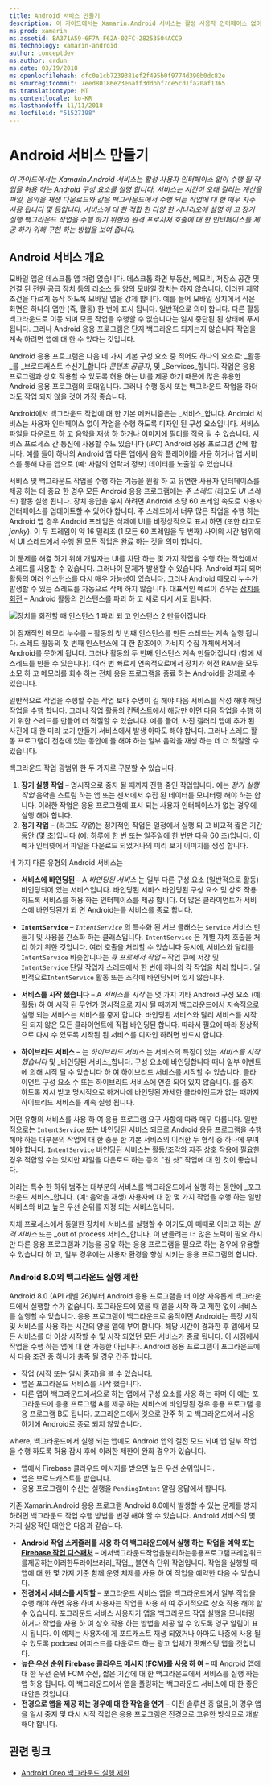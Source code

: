 ```yaml
---
title: Android 서비스 만들기
description: 이 가이드에서는 Xamarin.Android 서비스는 활성 사용자 인터페이스 없이 수행 될 작업을 허용 하는 Android 구성 요소를 설명 합니다. 서비스는 시간이 오래 걸리는 계산을 파일, 음악을 재생 다운로드와 같은 백그라운드에서 수행 되는 작업에 대 한 매우 자주 사용 됩니다 및 등입니다. 서비스에 대 한 적합 한 다양 한 시나리오에 설명 하 고 장기 실행 백그라운드 작업을 수행 하기 위한와 원격 프로시저 호출에 대 한 인터페이스를 제공 하기 위해 구현 하는 방법을 보여 줍니다.
ms.prod: xamarin
ms.assetid: BA371A59-6F7A-F62A-02FC-28253504ACC9
ms.technology: xamarin-android
author: conceptdev
ms.author: crdun
ms.date: 03/19/2018
ms.openlocfilehash: dfc0e1cb7239381ef2f495b0f9774d390b0dc82e
ms.sourcegitcommit: 7eed80186e23e6aff3ddbbf7ce5cd1fa20af1365
ms.translationtype: MT
ms.contentlocale: ko-KR
ms.lasthandoff: 11/11/2018
ms.locfileid: "51527198"
---
```

# <a name="creating-android-services"></a>Android 서비스 만들기

_이 가이드에서는 Xamarin.Android 서비스는 활성 사용자 인터페이스 없이 수행 될 작업을 허용 하는 Android 구성 요소를 설명 합니다. 서비스는 시간이 오래 걸리는 계산을 파일, 음악을 재생 다운로드와 같은 백그라운드에서 수행 되는 작업에 대 한 매우 자주 사용 됩니다 및 등입니다. 서비스에 대 한 적합 한 다양 한 시나리오에 설명 하 고 장기 실행 백그라운드 작업을 수행 하기 위한와 원격 프로시저 호출에 대 한 인터페이스를 제공 하기 위해 구현 하는 방법을 보여 줍니다._

## <a name="android-services-overview"></a>Android 서비스 개요

모바일 앱은 데스크톱 앱 처럼 없습니다. 데스크톱 화면 부동산, 메모리, 저장소 공간 및 연결 된 전원 공급 장치 등의 리소스 들 양의 모바일 장치는 하지 않습니다. 이러한 제약 조건을 다르게 동작 하도록 모바일 앱을 강제 합니다. 예를 들어 모바일 장치에서 작은 화면은 하나의 앱만 (즉, 활동) 한 번에 표시 됩니다. 일반적으로 의미 합니다. 다른 활동 백그라운드로 이동 되며 모든 작업을 수행할 수 없습니다는 일시 중단된 된 상태에 푸시됩니다. 그러나 Android 응용 프로그램은 단지 백그라운드 되지는지 않습니다 작업을 계속 하려면 앱에 대 한 수 있다는 것입니다. 

Android 응용 프로그램은 다음 네 가지 기본 구성 요소 중 적어도 하나의 요소로: _활동_를 _브로드캐스트 수신기_합니다 _콘텐츠 공급자_, 및 _Services_합니다. 작업은 응용 프로그램과 상호 작용할 수 있도록 허용 하는 UI를 제공 하기 때문에 많은 유용한 Android 응용 프로그램의 토대입니다. 그러나 수행 동시 또는 백그라운드 작업을 하더라도 작업 되지 않을 것이 가장 좋습니다.
 
Android에서 백그라운드 작업에 대 한 기본 메커니즘은는 _서비스_합니다. Android 서비스는 사용자 인터페이스 없이 작업을 수행 하도록 디자인 된 구성 요소입니다. 서비스 파일을 다운로드 하 고 음악을 재생 하 하거나 이미지에 필터를 적용 될 수 있습니다. 서비스 프로세스 간 통신에 사용할 수도 있습니다 (_IPC_) Android 응용 프로그램 간에 합니다. 예를 들어 하나의 Android 앱 다른 앱에서 음악 플레이어를 사용 하거나 앱 서비스를 통해 다른 앱으로 (예: 사람의 연락처 정보) 데이터를 노출할 수 있습니다. 

서비스 및 백그라운드 작업을 수행 하는 기능을 원활 하 고 유연한 사용자 인터페이스를 제공 하는 데 중요 한 경우 모든 Android 응용 프로그램에는 _주 스레드_ (라고도 _UI 스레드_) 활동 실행 됩니다. 장치 응답을 유지 하려면 Android 초당 60 프레임 속도로 사용자 인터페이스를 업데이트할 수 있어야 합니다. 주 스레드에서 너무 많은 작업을 수행 하는 Android 앱 경우 Android 프레임은 삭제에 UI를 비정상적으로 표시 하면 (또한 라고도 _janky_). 이 두 프레임이 약 16 밀리초 (1 모든 60 프레임을 두 번째) 사이의 시간 범위에서 UI 스레드에서 수행 된 모든 작업은 완료 하는 것을 의미 합니다. 

이 문제를 해결 하기 위해 개발자는 UI를 차단 하는 몇 가지 작업을 수행 하는 작업에서 스레드를 사용할 수 있습니다. 그러나이 문제가 발생할 수 있습니다. Android 파괴 되며 활동의 여러 인스턴스를 다시 매우 가능성이 있습니다. 그러나 Android 메모리 누수가 발생할 수 있는 스레드를 자동으로 삭제 하지 않습니다. 대표적인 예로이 경우는 [장치를 회전](~/android/app-fundamentals/handling-rotation.md) &ndash; Android 활동의 인스턴스를 파괴 하 고 새로 다시 시도 됩니다:

![장치를 회전할 때 인스턴스 1 파괴 되 고 인스턴스 2 만들어집니다.](images/image-01.png)

이 잠재적인 메모리 누수를 &ndash; 활동의 첫 번째 인스턴스를 만든 스레드는 계속 실행 됩니다. 스레드 활동의 첫 번째 인스턴스에 대 한 참조에이 가비지 수집 개체에서에서 Android를 못하게 됩니다. 그러나 활동의 두 번째 인스턴스 계속 만들어집니다 (함에 새 스레드를 만들 수 있습니다). 여러 번 빠르게 연속적으로에서 장치가 회전 RAM을 모두 소모 하 고 메모리를 회수 하는 전체 응용 프로그램을 종료 하는 Android를 강제로 수 있습니다.

일반적으로 작업을 수행할 수는 작업 보다 수명이 길 해야 다음 서비스를 작성 해야 해당 작업을 수행 합니다. 그러나 작업 활동의 컨텍스트에서 해당만 이면 다음 작업을 수행 하기 위한 스레드를 만들어 더 적절할 수 있습니다. 예를 들어, 사진 갤러리 앱에 추가 된 사진에 대 한 미리 보기 만들기 서비스에서 발생 아마도 해야 합니다. 그러나 스레드 활동 프로그램이 전경에 있는 동안에 들 해야 하는 일부 음악을 재생 하는 데 더 적절할 수 있습니다.

백그라운드 작업 광범위 한 두 가지로 구분할 수 있습니다.

1. **장기 실행 작업** &ndash; 명시적으로 중지 될 때까지 진행 중인 작업입니다. 예는 _장기 실행 작업_ 음악을 스트림 하는 앱 또는 센서에서 수집 된 데이터를 모니터링 해야 하는 합니다. 이러한 작업은 응용 프로그램에 표시 되는 사용자 인터페이스가 없는 경우에 실행 해야 합니다.
2. **정기 작업** &ndash; (라고도 _작업_)는 정기적인 작업은 일정에서 실행 되 고 비교적 짧은 기간 동안 (몇 초)입니다 (예: 하루에 한 번 또는 일주일에 한 번만 다음 60 초)입니다. 이 예가 인터넷에서 파일을 다운로드 되었거나의 미리 보기 이미지를 생성 합니다.

네 가지 다른 유형의 Android 서비스는

* **서비스에 바인딩된** &ndash; A _바인딩된 서비스_ 는 일부 다른 구성 요소 (일반적으로 활동) 바인딩되어 있는 서비스입니다. 바인딩된 서비스 바인딩된 구성 요소 및 상호 작용 하도록 서비스를 허용 하는 인터페이스를 제공 합니다. 더 많은 클라이언트가 서비스에 바인딩된가 되 면 Android는를 서비스를 종료 합니다. 

* **`IntentService`** &ndash; _`IntentService`_ 의 특수화 된 서브 클래스는 `Service` 서비스 만들기 및 사용을 간소화 하는 클래스입니다. `IntentService` 은 개별 자치 호출을 처리 하기 위한 것입니다. 여러 호출을 처리할 수 있습니다 동시에, 서비스와 달리를 `IntentService` 비슷합니다는 _큐 프로세서 작업_ &ndash; 작업 큐에 저장 및 `IntentService` 단일 작업자 스레드에서 한 번에 하나의 각 작업을 처리 합니다. 일반적으로`IntentService` 활동 또는 조각에 바인딩되어 있지 않습니다. 

* **서비스를 시작 했습니다** &ndash; A _서비스를 시작_ 는 몇 가지 기타 Android 구성 요소 (예: 활동) 하 여 시작 된 무언가 명시적으로 지시 될 때까지 백그라운드에서 지속적으로 실행 되는 서비스는 서비스를 중지 합니다. 바인딩된 서비스와 달리 서비스를 시작된 되지 않은 모든 클라이언트에 직접 바인딩된 합니다. 따라서 필요에 따라 정상적으로 다시 수 있도록 시작된 된 서비스를 디자인 하려면 반드시 합니다.

* **하이브리드 서비스** &ndash; 는 _하이브리드 서비스_ 는 서비스의 특징이 있는 _서비스를 시작 했습니다_ 및 _바인딩된 서비스_합니다. 구성 요소에 바인딩합니다 때나 일부 이벤트에 의해 시작 될 수 있습니다 하 여 하이브리드 서비스를 시작할 수 있습니다. 클라이언트 구성 요소 수 또는 하이브리드 서비스에 연결 되어 있지 않습니다. 를 중지 하도록 지시 받고 명시적으로 하거나에 바인딩된 자세한 클라이언트가 없는 때까지 하이브리드 서비스를 계속 실행 됩니다.

어떤 유형의 서비스를 사용 하 여 응용 프로그램 요구 사항에 따라 매우 다릅니다. 일반적으로는 `IntentService` 또는 바인딩된 서비스 되므로 Android 응용 프로그램을 수행 해야 하는 대부분의 작업에 대 한 충분 한 기본 서비스의 이러한 두 형식 중 하나에 부여 해야 합니다. `IntentService` 바인딩된 서비스는 활동/조각와 자주 상호 작용에 필요한 경우 적합할 수는 있지만 파일을 다운로드 하는 등의 "원 샷" 작업에 대 한 것이 좋습니다. 

이라는 특수 한 하위 범주는 대부분의 서비스를 백그라운드에서 실행 하는 동안에 _포그라운드 서비스_합니다. (예: 음악을 재생) 사용자에 대 한 몇 가지 작업을 수행 하는 일반 서비스와 비교 높은 우선 순위를 지정 되는 서비스입니다. 

자체 프로세스에서 동일한 장치에 서비스를 실행할 수 이기도,이 때때로 이라고 하는 _원격 서비스_ 또는 _out of process 서비스_합니다. 이 만들려는 더 많은 노력이 필요 하지만 다른 응용 프로그램과 기능을 공유 하는 응용 프로그램을 필요로 하는 경우에 유용할 수 있습니다 하 고, 일부 경우에는 사용자 환경을 향상 시키는 응용 프로그램의 합니다. 

### <a name="background-execution-limits-in-android-80"></a>Android 8.0의 백그라운드 실행 제한

Android 8.0 (API 레벨 26)부터 Android 응용 프로그램을 더 이상 자유롭게 백그라운드에서 실행할 수가 없습니다. 포그라운드에 있을 때 앱을 시작 하 고 제한 없이 서비스를 실행할 수 있습니다. 응용 프로그램이 백그라운드로 움직이면 Android는 특정 시작 및 서비스를 사용 하는 시간의 양을 앱에 부여 합니다. 해당 시간이 경과한 후 앱에서 모든 서비스를 더 이상 시작할 수 및 시작 되었던 모든 서비스가 종료 됩니다. 이 시점에서 작업을 수행 하는 앱에 대 한 가능한 아닙니다. Android 응용 프로그램이 포그라운드에서 다음 조건 중 하나가 충족 될 경우 간주 합니다.

* 작업 (시작 또는 일시 중지)을 볼 수 있습니다.
* 앱은 포그라운드 서비스를 시작 했습니다.
* 다른 앱이 백그라운드에서으로 하는 앱에서 구성 요소를 사용 하는 하며 이 예는 포그라운드에 응용 프로그램 A를 제공 하는 서비스에 바인딩된 경우 응용 프로그램 응용 프로그램 B도 됩니다. 포그라운드에서 것으로 간주 하 고 백그라운드에서 사용 하기에 Android로 종료 되지 않았습니다.

where, 백그라운드에서 실행 되는 앱에도 Android 앱의 절전 모드 되며 앱 일부 작업을 수행 하도록 허용 잠시 후에 이러한 제한이 완화 경우가 있습니다.
* 앱에서 Firebase 클라우드 메시지를 받으면 높은 우선 순위입니다.
* 앱은 브로드캐스트를 받습니다. 
* 응용 프로그램이 수신는 실행을 `PendingIntent` 알림 응답에서 합니다.

기존 Xamarin.Android 응용 프로그램 Android 8.0에서 발생할 수 있는 문제를 방지 하려면 백그라운드 작업 수행 방법을 변경 해야 할 수 있습니다. Android 서비스의 몇 가지 실용적인 대안은 다음과 같습니다.

* **Android 작업 스케줄러를 사용 하 여 백그라운드에서 실행 하는 작업을 예약 또는 [Firebase 작업 디스패처](~/android/platform/firebase-job-dispatcher.md)**  &ndash; 에서백그라운드작업을분리하는응용프로그램프레임워크를제공하는이러한두라이브러리_작업_, 불연속 단위 작업입니다. 작업을 실행할 때 앱에 대 한 몇 가지 기준 함께 운영 체제를 사용 하 여 작업을 예약한 다음 수 있습니다.
* **전경에서 서비스를 시작할** &ndash; 포그라운드 서비스 앱을 백그라운드에서 일부 작업을 수행 해야 하면 유용 하며 사용자는 작업을 사용 하 여 주기적으로 상호 작용 해야 할 수 있습니다. 포그라운드 서비스 사용자가 앱을 백그라운드 작업 실행을 모니터링 하거나 작업을 사용 하 여 상호 작용 하는 방법을 제공 알 수 있도록 영구 알림이 표시 됩니다. 이 예제는 사용자에 게 포드캐스트 재생 되었거나 아마도 나중에 사용 될 수 있도록 podcast 에피소드를 다운로드 하는 광고 업체가 팟캐스팅 앱을 것입니다. 
* **높은 우선 순위 Firebase 클라우드 메시지 (FCM)를 사용 하 여** &ndash; 때 Android 앱에 대 한 우선 순위 FCM 수신, 짧은 기간에 대 한 백그라운드에서 서비스를 실행 하는 앱 허용 됩니다. 이 백그라운드에서 앱을 폴링하는 백그라운드 서비스에 대 한 좋은 대안은 것입니다. 
* **전경으로 앱을 제공 하는 경우에 대 한 작업을 연기** &ndash; 이전 솔루션 중 없음,이 경우 앱을 일시 중지 및 다시 시작 작업은 응용 프로그램은 전경으로 고유한 방식으로 개발 해야 합니다.

## <a name="related-links"></a>관련 링크

* [Android Oreo 백그라운드 실행 제한](https://www.youtube.com/watch?v=Pumf_4yjTMc)
